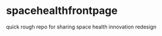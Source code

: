 spacehealthfrontpage
====================

quick rough repo for sharing space health innovation redesign
